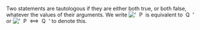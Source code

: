 Two statements are tautologous if they are either both true, or both
false, whatever the values of their arguments. We write
!['  P  is equivalent to  Q  '](../dictionary/equation_images/3520.1..png)
or !['  P  \<==\>  Q  '](../dictionary/equation_images/3520.2..png) to
denote this.
